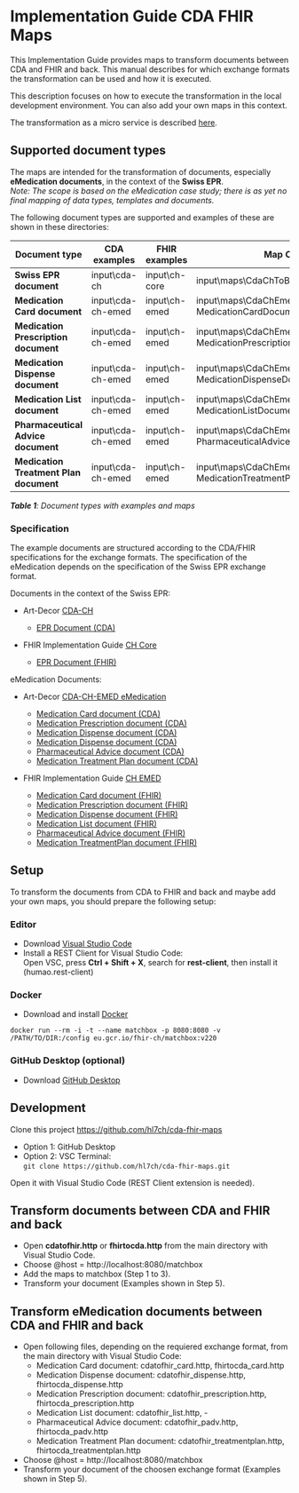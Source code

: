 # Implementation Guide CDA FHIR Maps

This Implementation Guide provides maps to transform documents between CDA and FHIR and back. This manual describes for which exchange formats the transformation can be used and how it is executed.   

This description focuses on how to execute the transformation in the local development environment. You can also add your own maps in this context. 

The transformation as a micro service is described [here](https://github.com/ahdis/test.ahdis.ch/blob/master/Transformation_FHIR-CDA.md).


## Supported document types

The maps are intended for the transformation of documents, especially **eMedication documents**, in the context of the **Swiss EPR**.   
*Note: The scope is based on the eMedication case study; there is as yet no final mapping of data types, templates and documents.*

The following document types are supported and examples of these are shown in these directories:

Document type | CDA examples | FHIR examples | Map CDA to FHIR | Map FHIR to CDA
-------- | -------- | -------- | -------- | --------
**Swiss EPR document** | input\cda-ch | input\ch-core | input\maps\CdaChToBundle.map | input\maps\BundleToCdaCh.map
**Medication Card document** | input\cda-ch-emed | input\ch-emed | input\maps\CdaChEmed MedicationCardDocumentToBundle.map | input\maps\BundleToCdaChEmed MedicationCardDocument.map
**Medication Prescription document** | input\cda-ch-emed | input\ch-emed | input\maps\CdaChEmed MedicationPrescriptionDocumentToBundle.map | input\maps\BundleToCdaChEmed MedicationPrescriptionDocument.map
**Medication Dispense document** | input\cda-ch-emed | input\ch-emed | input\maps\CdaChEmed MedicationDispenseDocumentToBundle.map | input\maps\BundleToCdaCh EmedMedicationDispenseDocument.map
**Medication List document** | input\cda-ch-emed | input\ch-emed | input\maps\CdaChEmed MedicationListDocumentToBundle.map | -
**Pharmaceutical Advice document** | input\cda-ch-emed | input\ch-emed | input\maps\CdaChEmed PharmaceuticalAdviceDocumentToBundle.map | input\maps\BundleToCdaCh EmedPharmaceuticalAdviceDocument.map   
**Medication Treatment Plan document** | input\cda-ch-emed | input\ch-emed | input\maps\CdaChEmed MedicationTreatmentPlanDocumentToBundle.map | input\maps\BundleToCdaCh EmedMedicationTreatmentPlanDocument.map

***Table 1**: Document types with examples and maps*

### Specification

The example documents are structured according to the CDA/FHIR specifications for the exchange formats. The specification of the eMedication depends on the specification of the Swiss EPR exchange format.

Documents in the context of the Swiss EPR:

* Art-Decor [CDA-CH](https://art-decor.org/art-decor/decor-project--hl7chcda-)
   * [EPR Document (CDA)](https://art-decor.org/art-decor/decor-templates--hl7chcda-?section=templates&amp;id=2.16.756.5.30.1.1.10.1.9&amp;effectiveDate=2019-10-17T15:22:41&amp;language=en-US)
   
* FHIR Implementation Guide [CH Core](http://fhir.ch/ig/ch-core/index.html)
   * [EPR Document (FHIR)](https://build.fhir.org/ig/hl7ch/ch-core//StructureDefinition-ch-core-document-epr.html)

eMedication Documents:

* Art-Decor [CDA-CH-EMED eMedication](https://art-decor.org/art-decor/decor-project--cdachemed-)
   * [Medication Card document (CDA)](https://art-decor.org/art-decor/decor-templates--cdachemed-?section=templates&amp;id=2.16.756.5.30.1.1.10.1.3&amp;effectiveDate=2016-05-13T00:00:00&amp;language=en-US)
   * [Medication Prescription document (CDA)](https://art-decor.org/art-decor/decor-templates--cdachemed-?section=templates&amp;id=2.16.756.5.30.1.1.10.1.4&amp;effectiveDate=2016-05-21T00:00:00&amp;language=en-US)
   * [Medication Dispense document (CDA)](https://art-decor.org/art-decor/decor-templates--cdachemed-?section=templates&amp;id=2.16.756.5.30.1.1.10.1.5&amp;effectiveDate=2016-05-21T00:00:00&amp;language=en-US)   
   * [Medication Dispense document (CDA)](https://art-decor.org/art-decor/decor-templates--cdachemed-?section=templates&id=2.16.756.5.30.1.1.10.1.13&effectiveDate=2018-01-22T15:17:26&language=en-US) 
   * [Pharmaceutical Advice document (CDA)](https://art-decor.org/art-decor/decor-templates--cdachemed-?section=templates&id=2.16.756.5.30.1.1.10.1.6&effectiveDate=2016-05-21T00:00:00&language=en-US)   
   * [Medication Treatment Plan document (CDA)](https://art-decor.org/art-decor/decor-templates--cdachemed-?section=templates&id=2.16.756.5.30.1.1.10.1.7&effectiveDate=2017-04-12T13:57:31&language=en-US) 
   
* FHIR Implementation Guide [CH EMED](http://fhir.ch/ig/ch-emed/index.html)
   * [Medication Card document (FHIR)](http://fhir.ch/ig/ch-emed/StructureDefinition-ch-emed-document-medicationcard.html)
   * [Medication Prescription document (FHIR)](http://fhir.ch/ig/ch-emed/StructureDefinition-ch-emed-document-medicationprescription.html)
   * [Medication Dispense document (FHIR)](http://fhir.ch/ig/ch-emed/StructureDefinition-ch-emed-document-medicationdispense.html)
   * [Medication List document (FHIR)](http://fhir.ch/ig/ch-emed/StructureDefinition-ch-emed-document-medicationlist.html)
   * [Pharmaceutical Advice document (FHIR)](http://fhir.ch/ig/ch-emed/StructureDefinition-ch-emed-document-pharmaceuticaladvice.html)
   * [Medication TreatmentPlan document (FHIR)](http://fhir.ch/ig/ch-emed/StructureDefinition-ch-emed-document-medicationtreatmentplan.html)


## Setup

To transform the documents from CDA to FHIR and back and maybe add your own maps, you should prepare the following setup:

### Editor

* Download [Visual Studio Code](https://code.visualstudio.com/docs/setup/setup-overview)
* Install a REST Client for Visual Studio Code:   
    Open VSC, press **Ctrl + Shift + X**, search for **rest-client**, then install it (humao.rest-client) 

### Docker

* Download and install [Docker](https://www.docker.com/)

```
docker run --rm -i -t --name matchbox -p 8080:8080 -v /PATH/TO/DIR:/config eu.gcr.io/fhir-ch/matchbox:v220
```

### GitHub Desktop (optional)

* Download [GitHub Desktop](https://desktop.github.com/)


## Development

Clone this project https://github.com/hl7ch/cda-fhir-maps
   * Option 1: GitHub Desktop
   * Option 2: VSC Terminal:   
    `git clone https://github.com/hl7ch/cda-fhir-maps.git`

Open it with Visual Studio Code (REST Client extension is needed).


## Transform documents between CDA and FHIR and back
* Open **cdatofhir.http** or **fhirtocda.http** from the main directory with Visual Studio Code. 
* Choose @host = http://localhost:8080/matchbox  
* Add the maps to matchbox (Step 1 to 3).
* Transform your document (Examples shown in Step 5).

## Transform eMedication documents between CDA and FHIR and back
* Open following files, depending on the requiered exchange format, from the main directory with Visual Studio Code:
   * Medication Card document: cdatofhir_card.http, fhirtocda_card.http
   * Medication Dispense document: cdatofhir_dispense.http, fhirtocda_dispense.http
   * Medication Prescription document: cdatofhir_prescription.http, fhirtocda_prescription.http
   * Medication List document: cdatofhir_list.http, -
   * Pharmaceutical Advice document: cdatofhir_padv.http, fhirtocda_padv.http
   * Medication Treatment Plan document: cdatofhir_treatmentplan.http, fhirtocda_treatmentplan.http
* Choose @host = http://localhost:8080/matchbox  
* Transform your document of the choosen exchange format (Examples shown in Step 5).
